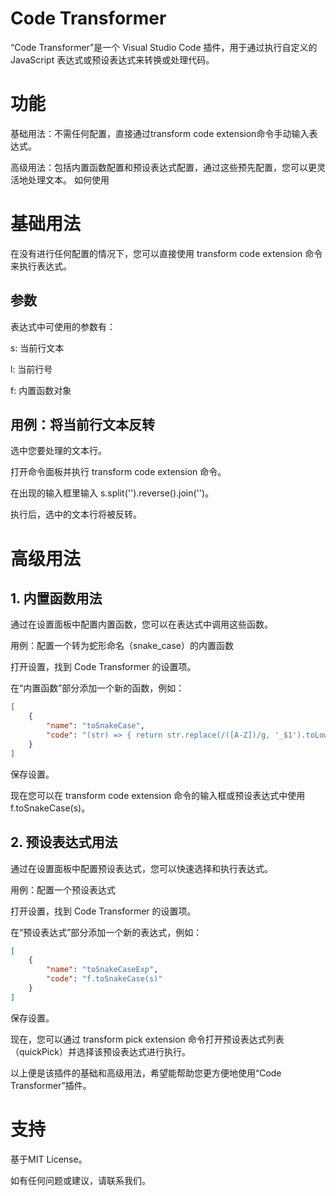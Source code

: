 # Code Transformer

“Code Transformer”是一个 Visual Studio Code 插件，用于通过执行自定义的 JavaScript 表达式或预设表达式来转换或处理代码。

# 功能

基础用法：不需任何配置，直接通过transform code extension命令手动输入表达式。

高级用法：包括内置函数配置和预设表达式配置，通过这些预先配置，您可以更灵活地处理文本。
如何使用

# 基础用法

在没有进行任何配置的情况下，您可以直接使用 transform code extension 命令来执行表达式。

## 参数

表达式中可使用的参数有：

s: 当前行文本

l: 当前行号

f: 内置函数对象

## 用例：将当前行文本反转

选中您要处理的文本行。

打开命令面板并执行 transform code extension 命令。

在出现的输入框里输入 s.split('').reverse().join('')。

执行后，选中的文本行将被反转。

# 高级用法

## 1. 内置函数用法

通过在设置面板中配置内置函数，您可以在表达式中调用这些函数。

用例：配置一个转为蛇形命名（snake_case）的内置函数

打开设置，找到 Code Transformer 的设置项。

在“内置函数”部分添加一个新的函数，例如：

```json
[
    {
        "name": "toSnakeCase",
        "code": "(str) => { return str.replace(/([A-Z])/g, '_$1').toLowerCase(); }"
    }
]
```

保存设置。

现在您可以在 transform code extension 命令的输入框或预设表达式中使用 f.toSnakeCase(s)。

## 2. 预设表达式用法

通过在设置面板中配置预设表达式，您可以快速选择和执行表达式。

用例：配置一个预设表达式

打开设置，找到 Code Transformer 的设置项。

在“预设表达式”部分添加一个新的表达式，例如：

```json
[
    {
        "name": "toSnakeCaseExp",
        "code": "f.toSnakeCase(s)"
    }
]
```
保存设置。

现在，您可以通过 transform pick extension 命令打开预设表达式列表（quickPick）并选择该预设表达式进行执行。

以上便是该插件的基础和高级用法，希望能帮助您更方便地使用“Code Transformer”插件。

# 支持

基于MIT License。

如有任何问题或建议，请联系我们。



